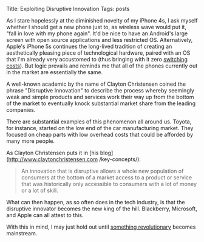 Title: Exploiting Disruptive Innovation
Tags: posts

As I stare hopelessly at the diminished novelty of my iPhone 4s, I ask myself
whether I should get a new phone just to, as wireless wave would put it, "fall
in love with my phone again". It'd be nice to have an Android's large screen
with open source applications and less restricted OS. Alternatively, Apple's
iPhone 5s continues the long-lived tradition of creating an aesthetically
pleasing piece of technological hardware, paired with an OS that I'm already
very accustomed to (thus bringing with it zero [switching
costs](http://en.wikipedia.org/wiki/Switching_barriers)). But logic prevails
and reminds me that all of the phones currently out in the market are
essentially the same.



A well-known academic by the name of Clayton Christensen coined the phrase
"Disruptive Innovation" to describe the process whereby seemingly weak and
simple products and services work their way up from the bottom of the market
to eventually knock substantial market share from the leading companies.



There are substantial examples of this phenomenon all around us. Toyota, for
instance, started on the low end of the car manufacturing market. They focused
on cheap parts with low overhead costs that could be afforded by many more
people.



As Clayton Christensen puts it in [his blog](http://www.claytonchristensen.com
/key-concepts/):

> An innovation that is disruptive allows a whole new population of consumers
at the bottom of a market access to a product or service that was historically
only accessible to consumers with a lot of money or a lot of skill.

What can then happen, as so often does in the tech industry, is that the
disruptive innovator becomes the new king of the hill. Blackberry, Microsoft,
and Apple can all attest to this.

With this in mind, I may just hold out until [something
revolutionary](http://www.ubuntu.com/phone) becomes mainstream.















